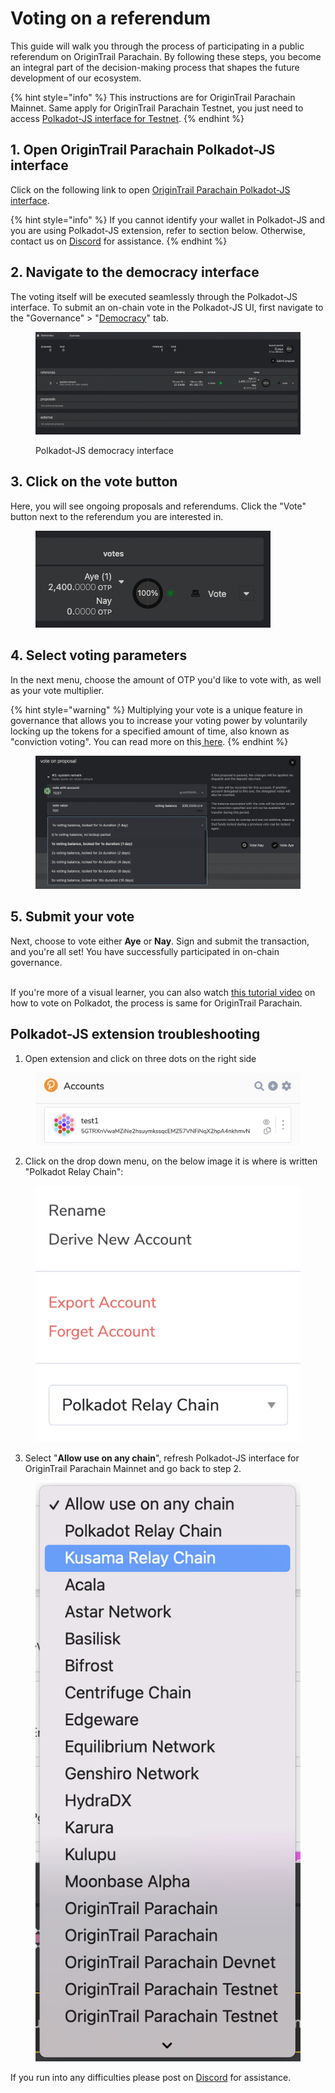 # Voting on a referendum

This guide will walk you through the process of participating in a public referendum on OriginTrail Parachain. By following these steps, you become an integral part of the decision-making process that shapes the future development of our ecosystem.

{% hint style="info" %}
This instructions are for OriginTrail Parachain Mainnet. Same apply for OriginTrail Parachain Testnet, you just need to access [Polkadot-JS interface for Testnet](https://polkadot.js.org/apps/?rpc=wss%3A%2F%2Fparachain-testnet-rpc.origin-trail.network%2F#/).
{% endhint %}

## 1. Open OriginTrail Parachain Polkadot-JS interface

Click on the following link to open [OriginTrail Parachain Polkadot-JS interface](https://polkadot.js.org/apps/?rpc=wss%3A%2F%2Fparachain-rpc.origin-trail.network#/).

{% hint style="info" %}
If you cannot identify your wallet in Polkadot-JS and you are using Polkadot-JS extension, refer to section below. Otherwise, contact us on [Discord](https://discordapp.com/invite/FCgYk2S) for assistance.
{% endhint %}

## 2. Navigate to the democracy interface

The voting itself will be executed seamlessly through the Polkadot-JS interface. To submit an on-chain vote in the Polkadot-JS UI, first navigate to the "Governance" > "[Democracy](https://polkadot.js.org/apps/?rpc=wss%3A%2F%2Fparachain-rpc.origin-trail.network#/democracy)" tab.

<figure><img src="../../../.gitbook/assets/Screen Shot 2023-12-15 at 12.05.56.png" alt=""><figcaption><p>Polkadot-JS democracy interface</p></figcaption></figure>

## 3. Click on the vote button

Here, you will see ongoing proposals and referendums. Click the "Vote" button next to the referendum you are interested in.

<figure><img src="../../../.gitbook/assets/Screen Shot 2023-12-15 at 12.06.53.png" alt=""><figcaption></figcaption></figure>

## 4. Select voting parameters

In the next menu, choose the amount of OTP you'd like to vote with, as well as your vote multiplier.

{% hint style="warning" %}
Multiplying your vote is a unique feature in governance that allows you to increase your voting power by voluntarily locking up the tokens for a specified amount of time, also known as "conviction voting". You can read more on this[ here](https://wiki.polkadot.network/docs/learn-polkadot-opengov#voluntary-locking).
{% endhint %}

<figure><img src="../../../.gitbook/assets/Screen Shot 2023-12-15 at 12.06.32.png" alt=""><figcaption></figcaption></figure>

## 5. Submit your vote

Next, choose to vote either **Aye** or **Nay**. Sign and submit the transaction, and you're all set! You have successfully participated in on-chain governance.

\
If you're more of a visual learner, you can also watch [this tutorial video](https://www.youtube.com/watch?v=fHLhzrd5t-g\&ab\_channel=Polkadot) on how to vote on Polkadot, the process is same for OriginTrail Parachain.

## Polkadot-JS extension troubleshooting

1. Open extension and click on three dots on the right side

<figure><img src="../../../.gitbook/assets/Screen Shot 2023-12-18 at 14.06.21.png" alt=""><figcaption></figcaption></figure>

2. Click on the drop down menu, on the below image it is where is written "Polkadot Relay Chain":

<figure><img src="../../../.gitbook/assets/Screen Shot 2023-12-18 at 14.07.01.png" alt=""><figcaption></figcaption></figure>

3. Select "**Allow use on any chain**", refresh Polkadot-JS interface for OriginTrail Parachain Mainnet and go back to step 2.

<figure><img src="../../../.gitbook/assets/Screen Shot 2023-12-18 at 14.10.25.png" alt=""><figcaption></figcaption></figure>

If you run into any difficulties please post on [Discord](https://discordapp.com/invite/FCgYk2S) for assistance.
